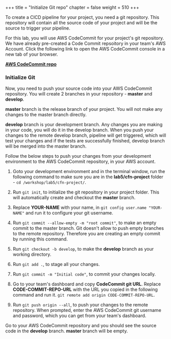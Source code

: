 +++
title = "Initialize Git repo"
chapter = false
weight = 510
+++

To create a CICD pipeline for your project, you need a git repository. This repository 
will contain all the source code of your project and will be the source to trigger your 
pipeline.

For this lab, you will use AWS CodeCommit for your project's git repository. We have 
already pre-created a Code Commit repsoitory in your team's AWS Account. Click the 
following link to open the AWS CodeCommit console in a new tab of your browser.

[**AWS CodeCommit repo**](https://us-west-2.console.aws.amazon.com/codesuite/codecommit/repositories/quiz-app/browse?region=us-west-2)

### Initialize Git

Now, you need to push your source code into your AWS CodeCommit repository. You will 
create 2 branches in your repository - **master** and **develop**. 

**master** branch is the release branch of your project. You will not make any changes 
to the master branch directly. 

**develop** branch is your development branch. Any changes you are making in your code, 
you will do it in the develop branch. When you push your changes to the remote develop 
branch, pipeline will get triggered, which will test your changes and if the tests are 
successfully finished, develop branch will be merged into the master branch.

Follow the below steps to push your changes from your development environment to the 
AWS CodeCommit repository, in your AWS account.

1. Goto your development environment and in the terminal window, run the following 
command to make sure you are in the **lab5/cfn-project** folder - 
`cd /workshop/lab5/cfn-project/`.

2. Run `git init`, to initialize the git repository in your project folder. This will 
automatically create and checkout the **master** branch.

3. Replace **YOUR-NAME** with your name, in `git config user.name "YOUR-NAME"` and run 
it to configure your git username.

4. Run `git commit --allow-empty -m "root commit"`, to make an empty commit to the 
master branch. Git doesn't allow to push empty branches to the remote repository. 
Therefore you are creating an empty commit by running this command.

5. Run `git checkout -b develop`, to make the **develop** branch as your working 
directory.

6. Run `git add .`, to stage all your changes.

7. Run `git commit -m "Initial code"`, to commit your changes locally.

8. Go to your team's dashboard and copy **CodeCommit git URL**. Replace 
**CODE-COMMIT-REPO-URL** with the URL you copied in the following command and run it. 
`git remote add origin CODE-COMMIT-REPO-URL`.

9. Run `git push origin --all`, to push your changes to the remote repository. When 
prompted, enter the AWS CodeCommit git username and password, which you can get from 
your team's dashboard.

Go to your AWS CodeCommit repository and you should see the source code in the 
**develop** branch. **master** branch will be empty.